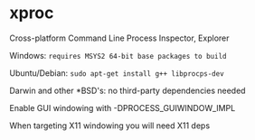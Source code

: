 # xproc
Cross-platform Command Line Process Inspector, Explorer

Windows: `requires MSYS2 64-bit base packages to build`

Ubuntu/Debian: `sudo apt-get install g++ libprocps-dev`

Darwin and other \*BSD's: no third-party dependencies needed

Enable GUI windowing with -DPROCESS_GUIWINDOW_IMPL

When targeting X11 windowing you will need X11 deps
